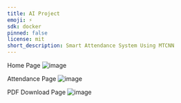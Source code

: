 ```yaml
---
title: AI Project
emoji: ⚡
sdk: docker
pinned: false
license: mit
short_description: Smart Attendance System Using MTCNN
---
```


Home Page
![image](https://github.com/user-attachments/assets/c1848b44-3a37-4b4d-8151-8f76f6577436)

Attendance Page
![image](https://github.com/user-attachments/assets/41e0621b-8a4a-43d0-908d-1d8bc620fc5f)

PDF Download Page
![image](https://github.com/user-attachments/assets/7cd65466-1635-43e0-ad92-f83b74eaa021)
